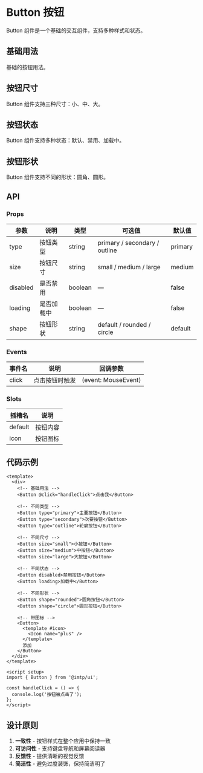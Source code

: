 # Button 按钮

Button 组件是一个基础的交互组件，支持多种样式和状态。

## 基础用法

基础的按钮用法。

<script setup>
import { ref } from 'vue'

const count = ref(0)
</script>

<template>
  <div class="demo-section">
    <h3>基础按钮</h3>
    <div class="demo-row">
      <button class="btn btn-primary" @click="count++">
        点击次数: {{ count }}
      </button>
      <button class="btn btn-secondary">次要按钮</button>
      <button class="btn btn-outline">轮廓按钮</button>
    </div>
  </div>
</template>

<style scoped>
.demo-section {
  margin: 20px 0;
}

.demo-row {
  display: flex;
  gap: 12px;
  flex-wrap: wrap;
  margin: 16px 0;
}

.btn {
  padding: 8px 16px;
  border: none;
  border-radius: 6px;
  font-size: 14px;
  font-weight: 500;
  cursor: pointer;
  transition: all 0.2s ease;
  text-decoration: none;
  display: inline-flex;
  align-items: center;
  justify-content: center;
  min-height: 36px;
}

.btn:hover {
  transform: translateY(-1px);
  box-shadow: 0 4px 12px rgba(0, 0, 0, 0.15);
}

.btn-primary {
  background: #646cff;
  color: white;
}

.btn-primary:hover {
  background: #535bf2;
}

.btn-secondary {
  background: #f1f5f9;
  color: #475569;
}

.btn-secondary:hover {
  background: #e2e8f0;
}

.btn-outline {
  background: transparent;
  color: #646cff;
  border: 1px solid #646cff;
}

.btn-outline:hover {
  background: #646cff;
  color: white;
}
</style>

## 按钮尺寸

Button 组件支持三种尺寸：小、中、大。

<template>
  <div class="demo-section">
    <h3>按钮尺寸</h3>
    <div class="demo-row">
      <button class="btn btn-primary btn-sm">小按钮</button>
      <button class="btn btn-primary">中按钮</button>
      <button class="btn btn-primary btn-lg">大按钮</button>
    </div>
  </div>
</template>

<style scoped>
.btn-sm {
  padding: 6px 12px;
  font-size: 12px;
  min-height: 28px;
}

.btn-lg {
  padding: 12px 24px;
  font-size: 16px;
  min-height: 44px;
}
</style>

## 按钮状态

Button 组件支持多种状态：默认、禁用、加载中。

<template>
  <div class="demo-section">
    <h3>按钮状态</h3>
    <div class="demo-row">
      <button class="btn btn-primary">正常按钮</button>
      <button class="btn btn-primary" disabled>禁用按钮</button>
      <button class="btn btn-primary loading">
        <span class="loading-spinner"></span>
        加载中...
      </button>
    </div>
  </div>
</template>

<style scoped>
.btn:disabled {
  opacity: 0.5;
  cursor: not-allowed;
  transform: none !important;
  box-shadow: none !important;
}

.loading {
  position: relative;
  pointer-events: none;
}

.loading-spinner {
  display: inline-block;
  width: 16px;
  height: 16px;
  border: 2px solid transparent;
  border-top: 2px solid currentColor;
  border-radius: 50%;
  animation: spin 1s linear infinite;
  margin-right: 8px;
}

@keyframes spin {
  0% { transform: rotate(0deg); }
  100% { transform: rotate(360deg); }
}
</style>

## 按钮形状

Button 组件支持不同的形状：圆角、圆形。

<template>
  <div class="demo-section">
    <h3>按钮形状</h3>
    <div class="demo-row">
      <button class="btn btn-primary">默认圆角</button>
      <button class="btn btn-primary rounded">圆角按钮</button>
      <button class="btn btn-primary circle">
        <span>+</span>
      </button>
    </div>
  </div>
</template>

<style scoped>
.rounded {
  border-radius: 20px;
}

.circle {
  width: 40px;
  height: 40px;
  border-radius: 50%;
  padding: 0;
  display: flex;
  align-items: center;
  justify-content: center;
}

.circle span {
  font-size: 18px;
  font-weight: bold;
}
</style>

## API

### Props

| 参数     | 说明       | 类型    | 可选值                        | 默认值  |
| -------- | ---------- | ------- | ----------------------------- | ------- |
| type     | 按钮类型   | string  | primary / secondary / outline | primary |
| size     | 按钮尺寸   | string  | small / medium / large        | medium  |
| disabled | 是否禁用   | boolean | —                             | false   |
| loading  | 是否加载中 | boolean | —                             | false   |
| shape    | 按钮形状   | string  | default / rounded / circle    | default |

### Events

| 事件名 | 说明           | 回调参数            |
| ------ | -------------- | ------------------- |
| click  | 点击按钮时触发 | (event: MouseEvent) |

### Slots

| 插槽名  | 说明     |
| ------- | -------- |
| default | 按钮内容 |
| icon    | 按钮图标 |

## 代码示例

```vue
<template>
  <div>
    <!-- 基础用法 -->
    <Button @click="handleClick">点击我</Button>

    <!-- 不同类型 -->
    <Button type="primary">主要按钮</Button>
    <Button type="secondary">次要按钮</Button>
    <Button type="outline">轮廓按钮</Button>

    <!-- 不同尺寸 -->
    <Button size="small">小按钮</Button>
    <Button size="medium">中按钮</Button>
    <Button size="large">大按钮</Button>

    <!-- 不同状态 -->
    <Button disabled>禁用按钮</Button>
    <Button loading>加载中</Button>

    <!-- 不同形状 -->
    <Button shape="rounded">圆角按钮</Button>
    <Button shape="circle">圆形按钮</Button>

    <!-- 带图标 -->
    <Button>
      <template #icon>
        <Icon name="plus" />
      </template>
      添加
    </Button>
  </div>
</template>

<script setup>
import { Button } from '@imtp/ui';

const handleClick = () => {
  console.log('按钮被点击了');
};
</script>
```

## 设计原则

1. **一致性** - 按钮样式在整个应用中保持一致
2. **可访问性** - 支持键盘导航和屏幕阅读器
3. **反馈性** - 提供清晰的视觉反馈
4. **简洁性** - 避免过度装饰，保持简洁明了
